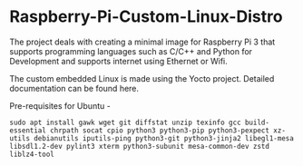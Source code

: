 # Raspberry-Pi-Custom-Linux-Distro

The project deals with creating a minimal image for Raspberry Pi 3 that supports programming languages such as C/C++ and Python for Development and supports internet using Ethernet or Wifi. 

The custom embedded Linux is made using the Yocto project. Detailed documentation can be found here. 

Pre-requisites for Ubuntu - 
```
sudo apt install gawk wget git diffstat unzip texinfo gcc build-essential chrpath socat cpio python3 python3-pip python3-pexpect xz-utils debianutils iputils-ping python3-git python3-jinja2 libegl1-mesa libsdl1.2-dev pylint3 xterm python3-subunit mesa-common-dev zstd liblz4-tool
```

